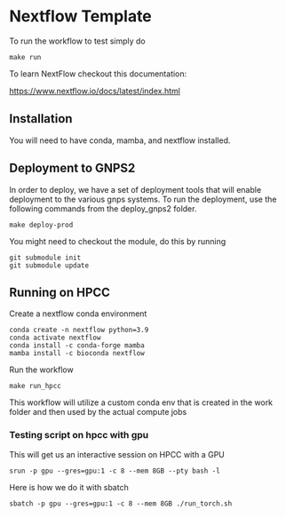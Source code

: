 # Nextflow Template

To run the workflow to test simply do

```
make run
```

To learn NextFlow checkout this documentation:

https://www.nextflow.io/docs/latest/index.html

## Installation

You will need to have conda, mamba, and nextflow installed. 

## Deployment to GNPS2

In order to deploy, we have a set of deployment tools that will enable deployment to the various gnps systems. To run the deployment, use the following commands from the deploy_gnps2 folder. 

```
make deploy-prod
```

You might need to checkout the module, do this by running

```
git submodule init
git submodule update
```

## Running on HPCC

Create a nextflow conda environment
```
conda create -n nextflow python=3.9
conda activate nextflow
conda install -c conda-forge mamba
mamba install -c bioconda nextflow
```

Run the workflow
```
make run_hpcc
```

This workflow will utilize a custom conda env that is created in the work folder and then used by the actual compute jobs

### Testing script on hpcc with gpu

This will get us an interactive session on HPCC with a GPU

```
srun -p gpu --gres=gpu:1 -c 8 --mem 8GB --pty bash -l
```

Here is how we do it with sbatch

```
sbatch -p gpu --gres=gpu:1 -c 8 --mem 8GB ./run_torch.sh
```